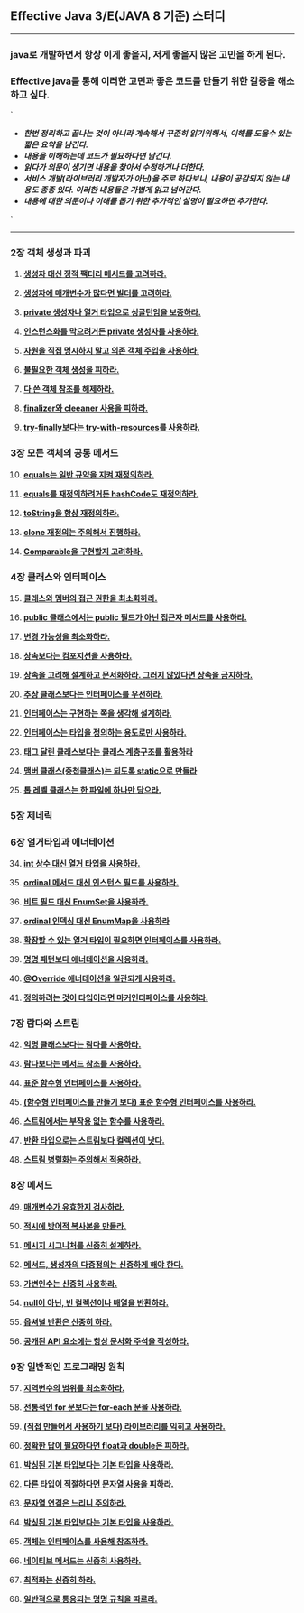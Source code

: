 ## Effective Java 3/E(JAVA 8 기준) 스터디

---

### **java로 개발하면서 항상 이게 좋을지, 저게 좋을지 많은 고민을 하게 된다.** 
### **Effective java를 통해 이러한 고민과 좋은 코드를 만들기 위한 갈증을 해소하고 싶다.**

`

- ***한번 정리하고 끝나는 것이 아니라 계속해서 꾸준히 읽기위해서, 이해를 도울수 있는 짧은 요약을 남긴다.***
- ***내용을 이해하는데 코드가 필요하다면 남긴다.***
- ***읽다가 의문이 생기면 내용을 찾아서 수정하거나 더한다.***
- ***서비스 개발(라이브러리 개발자가 아닌)을 주로 하다보니, 내용이 공감되지 않는 내용도 종종 있다. 이러한 내용들은 가볍게 읽고 넘어간다.***
- ***내용에 대한 의문이나 이해를 돕기 위한 추가적인 설명이 필요하면 추가한다.***


`

---


### 2장 객체 생성과 파괴

 1. [**생성자 대신 정적 팩터리 메서드를 고려하라.**](https://github.com/ryudung/effective-java3-E/tree/master/src/test/java/ch02/item01)
 
 2. [**생성자에 매개변수가 많다면 빌더를 고려하라.**](https://github.com/ryudung/effective-java3-E/tree/master/src/test/java/ch02/item02)
 
 3. [**private 생성자나 열거 타입으로 싱글턴임을 보증하라.**](https://github.com/ryudung/effective-java3-E/tree/master/src/test/java/ch02/item03)
 
 4. [**인스턴스화를 막으려거든 private 생성자를 사용하라.**](https://github.com/ryudung/effective-java3-E/tree/master/src/test/java/ch02/item04)
 
 5. [**자원을 직접 명시하지 말고 의존 객체 주입을 사용하라.**](https://github.com/ryudung/effective-java3-E/tree/master/src/test/java/ch02/item05)
 
 6. [**불필요한 객체 생성을 피하라.**](https://github.com/ryudung/effective-java3-E/tree/master/src/test/java/ch02/item06)
 
 7. [**다 쓴 객체 참조를 해제하라.**](https://github.com/ryudung/effective-java3-E/tree/master/src/test/java/ch02/item06)
 
 8. [**finalizer와 cleeaner 사용을 피하라.**](https://github.com/ryudung/effective-java3-E/tree/master/src/test/java/ch02/item07)
 
 9. [**try-finally보다는 try-with-resources를 사용하라.**](https://github.com/ryudung/effective-java3-E/tree/master/src/test/java/ch02/item08)
 
### 3장 모든 객체의 공통 메서드

 10. [**equals는 일반 규약을 지켜 재정의하라.**](https://github.com/ryudung/effective-java3-E/tree/master/src/test/java/ch03/item10)
 
 11. [**equals를 재정의하려거든 hashCode도 재정의하라.**](https://github.com/ryudung/effective-java3-E/tree/master/src/test/java/ch03/item11)
 
 12. [**toString을 항상 재정의하라.**](https://github.com/ryudung/effective-java3-E/tree/master/src/test/java/ch03/item12)
 
 13. [**clone 재정의는 주의해서 진행하라.**](https://github.com/ryudung/effective-java3-E/tree/master/src/test/java/ch03/item13)
 
 14. [**Comparable을 구현할지 고려하라.**](https://github.com/ryudung/effective-java3-E/tree/master/src/test/java/ch03/item14)
 
### 4장 클래스와 인터페이스

 15. [**클래스와 멤버의 접근 권한을 최소화하라.**](https://github.com/ryudung/effective-java3-E/tree/master/src/test/java/ch04/item15)
 
 16. [**public 클래스에서는 public 필드가 아닌 접근자 메서드를 사용하라.**](https://github.com/ryudung/effective-java3-E/tree/master/src/test/java/ch04/item16)
 
 17. [**변경 가능성을 최소화하라.**](https://github.com/ryudung/effective-java3-E/tree/master/src/test/java/ch04/item17)
  
 18. [**상속보다는 컴포지션을 사용하라.**](https://github.com/ryudung/effective-java3-E/tree/master/src/test/java/ch04/item18)
  
 19. [**상속을 고려해 설계하고 문서화하라. 그러지 않았다면 상속을 금지하라.**](https://github.com/ryudung/effective-java3-E/tree/master/src/test/java/ch04/item19)
  
 20. [**추상 클래스보다는 인터페이스를 우선하라.**](https://github.com/ryudung/effective-java3-E/tree/master/src/test/java/ch04/item20) 
 
 21. [**인터페이스는 구현하는 쪽을 생각해 설계하라.**](https://github.com/ryudung/effective-java3-E/tree/master/src/test/java/ch04/item21) 
 
 22. [**인터페이스는 타입을 정의하는 용도로만 사용하라.**](https://github.com/ryudung/effective-java3-E/tree/master/src/test/java/ch04/item22) 
 
 23. [**태그 달린 클래스보다는 클래스 계층구조를 활용하라**](https://github.com/ryudung/effective-java3-E/tree/master/src/test/java/ch04/item23) 
 
 24. [**맴버 클래스(중첩클래스)는 되도록 static으로 만들라**](https://github.com/ryudung/effective-java3-E/tree/master/src/test/java/ch04/item24) 
 
 25. [**톱 레벨 클래스는 한 파일에 하나만 담으라.**](https://github.com/ryudung/effective-java3-E/tree/master/src/test/java/ch04/item25) 
 
 ### 5장 제네릭
 
 ### 6장 열거타입과 애너테이션
 
 34. [**int 상수 대신 열거 타입을 사용하라.**](https://github.com/ryudung/effective-java3-E/tree/master/src/test/java/ch06/item34) 
 
 35. [**ordinal 메서드 대신 인스턴스 필드를 사용하라.**](https://github.com/ryudung/effective-java3-E/tree/master/src/test/java/ch06/item35)
 
 36. [**비트 필드 대신 EnumSet을 사용하라.**](https://github.com/ryudung/effective-java3-E/tree/master/src/test/java/ch06/item36)
 
 37. [**ordinal 인덱싱 대신 EnumMap을 사용하라**](https://github.com/ryudung/effective-java3-E/tree/master/src/test/java/ch06/item37)
 
 38. [**확장할 수 있는 열거 타입이 필요하면 인터페이스를 사용하라.**](https://github.com/ryudung/effective-java3-E/tree/master/src/test/java/ch06/item38)
 
 39. [**명명 패턴보다 애너테이션을 사용하라.**](https://github.com/ryudung/effective-java3-E/tree/master/src/test/java/ch06/item39)
 
 40. [**@Override 애너테이션을 일관되게 사용하라.**](https://github.com/ryudung/effective-java3-E/tree/master/src/test/java/ch06/item40)
 
 41. [**정의하려는 것이 타입이라면 마커인터페이스를 사용하라.**](https://github.com/ryudung/effective-java3-E/tree/master/src/test/java/ch06/item41)
 
 ### 7장 람다와 스트림
 
 42. [**익명 클래스보다는 람다를 사용하라.**](https://github.com/ryudung/effective-java3-E/tree/master/src/test/java/ch07/item42)
 
 43. [**람다보다는 메서드 참조를 사용하라.**](https://github.com/ryudung/effective-java3-E/tree/master/src/test/java/ch07/item43)
 
 44. [**표준 함수형 인터페이스를 사용하라.**](https://github.com/ryudung/effective-java3-E/tree/master/src/test/java/ch07/item44)
 
 45. [**(함수형 인터페이스를 만들기 보다) 표준 함수형 인터페이스를 사용하라.**](https://github.com/ryudung/effective-java3-E/tree/master/src/test/java/ch07/item45)
  
 46. [**스트림에서는 부작용 없는 함수를 사용하라.**](https://github.com/ryudung/effective-java3-E/tree/master/src/test/java/ch07/item46)
   
 47. [**반환 타입으로는 스트림보다 컬렉션이 낫다.**](https://github.com/ryudung/effective-java3-E/tree/master/src/test/java/ch07/item47)
 
 48. [**스트림 병렬화는 주의해서 적용하라.**](https://github.com/ryudung/effective-java3-E/tree/master/src/test/java/ch07/item48)
 
 ### 8장 메서드
 
 49. [**매개변수가 유효한지 검사하라.**](https://github.com/ryudung/effective-java3-E/tree/master/src/test/java/ch08/item49)
  
 50. [**적시에 방어적 복사본을 만들라.**](https://github.com/ryudung/effective-java3-E/tree/master/src/test/java/ch08/item50)
  
 51. [**메시지 시그니처를 신중히 설계하라.**](https://github.com/ryudung/effective-java3-E/tree/master/src/test/java/ch08/item51)
  
 52. [**메서드, 생성자의 다중정의는 신중하게 해야 한다.**](https://github.com/ryudung/effective-java3-E/tree/master/src/test/java/ch08/item52)
  
 53. [**가변인수는 신중히 사용하라.**](https://github.com/ryudung/effective-java3-E/tree/master/src/test/java/ch08/item53)
  
 54. [**null이 아닌, 빈 컬렉션이나 배열을 반환하라.**](https://github.com/ryudung/effective-java3-E/tree/master/src/test/java/ch08/item54)
  
 55. [**옵셔널 반환은 신중히 하라.**](https://github.com/ryudung/effective-java3-E/tree/master/src/test/java/ch08/item55)
  
 56. [**공개된 API 요소에는 항상 문서화 주석을 작성하라.**](https://github.com/ryudung/effective-java3-E/tree/master/src/test/java/ch08/item56)
  
 ### 9장 일반적인 프로그래밍 원칙
 
 57. [**지역변수의 범위를 최소화하라.**](https://github.com/ryudung/effective-java3-E/tree/master/src/test/java/ch09/item57)
 
 58. [**전통적인 for 문보다는 for-each 문을 사용하라.**](https://github.com/ryudung/effective-java3-E/tree/master/src/test/java/ch09/item58)
 
 59. [**(직접 만들어서 사용하기 보다) 라이브러리를 익히고 사용하라.**](https://github.com/ryudung/effective-java3-E/tree/master/src/test/java/ch09/item59)
 
 60. [**정확한 답이 필요하다면 float과 double은 피하라.**](https://github.com/ryudung/effective-java3-E/tree/master/src/test/java/ch09/item60)
 
 61. [**박싱된 기본 타입보다는 기본 타입을 사용하라.**](https://github.com/ryudung/effective-java3-E/tree/master/src/test/java/ch09/item61)
 
 62. [**다른 타입이 적절하다면 문자열 사용을 피하라.**](https://github.com/ryudung/effective-java3-E/tree/master/src/test/java/ch09/item62)
 
 63. [**문자열 연결은 느리니 주의하라.**](https://github.com/ryudung/effective-java3-E/tree/master/src/test/java/ch09/item63)
 
 64. [**박싱된 기본 타입보다는 기본 타입을 사용하라.**](https://github.com/ryudung/effective-java3-E/tree/master/src/test/java/ch09/item64)
 
 65. [**객체는 인터페이스를 사용해 참조하라.**](https://github.com/ryudung/effective-java3-E/tree/master/src/test/java/ch09/item65)
 
 66. [**네이티브 메서드는 신중히 사용하라.**](https://github.com/ryudung/effective-java3-E/tree/master/src/test/java/ch09/item66)
 
 67. [**최적화는 신중히 하라.**](https://github.com/ryudung/effective-java3-E/tree/master/src/test/java/ch09/item67)
 
 68. [**일반적으로 통용되는 명명 규칙을 따르라.**](https://github.com/ryudung/effective-java3-E/tree/master/src/test/java/ch09/item68)